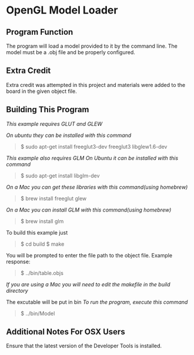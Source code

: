 OpenGL Model Loader
===================

Program Function
----------------
The program will load a model provided to it by the command line. The model must be a .obj file and be properly configured. 

Extra Credit
------------
Extra credit was attempted in this project and materials were added to the board in the given object file.

Building This Program
---------------------

*This example requires GLUT and GLEW* 

*On ubuntu they can be installed with this command*

>$ sudo apt-get install freeglut3-dev freeglut3 libglew1.6-dev

*This example also requires GLM*
*On Ubuntu it can be installed with this command*

>$ sudo apt-get install libglm-dev

*On a Mac you can get these libraries with this command(using homebrew)*
>$ brew install freeglut glew

*On a Mac you can install GLM with this command(using homebrew)*
>$ brew install glm

To build this example just 

>$ cd build
>$ make

You will be prompted to enter the file path to the object file. Example response:

>$ ../bin/table.objs

*If you are using a Mac you will need to edit the makefile in the build directory*

The excutable will be put in bin
*To run the program, execute this command*
>$ ../bin/Model

Additional Notes For OSX Users
------------------------------

Ensure that the latest version of the Developer Tools is installed.
